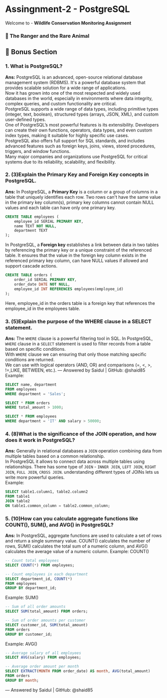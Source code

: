 # Assingnment-2 - PostgreSQL

Welcome to - **Wildlife Conservation Monitoring Assignment**

### 🌿 The Ranger and the Rare Animal

## 📂 Bonus Section

### 1. What is PostgreSQL?

**Ans:** PostgreSQL is an advanced, open-source relational database management system (RDBMS). It's a powerful database system that provides scalable solution for a wide range of applications.  
Now it has grown into one of the most respected and widely used databases in the world, especially in environments where data integrity, complex queries, and custom functionality are critical.  
PostgreSQL supports a wide range of data types, including primitive types (integer, text, boolean), structured types (arrays, JSON, XML), and custom user-defined types.  
One of PostgreSQL’s most powerful features is its extensibility. Developers can create their own functions, operators, data types, and even custom index types, making it suitable for highly specific use cases.  
PostgreSQL also offers full support for SQL standards, and includes advanced features such as foreign keys, joins, views, stored procedures, triggers, and window functions.  
Many major companies and organizations use PostgreSQL for critical systems due to its reliability, scalability, and flexibility.

### 2. (3)Explain the Primary Key and Foreign Key concepts in PostgreSQL.

**Ans:** In PostgreSQL, a **Primary Key** is a column or a group of columns in a table that uniquely identifies each row. Two rows can't have the same value in the primary key column(s), primary key columns cannot contain NULL values and each table can have only one primary key.

```sql
CREATE TABLE employees (
    employee_id SERIAL PRIMARY KEY,
    name TEXT NOT NULL,
    department TEXT
);
```

In PostgreSQL, a **Foreign key** establishes a link between data in two tables by referencing the primary key or a unique constraint of the referenced table. It ensures that the value in the foreign key column exists in the referenced primary key column, can have NULL values if allowed and support cascade actions.

```sql
CREATE TABLE orders (
    order_id SERIAL PRIMARY KEY,
    order_date DATE NOT NULL,
    employee_id INT REFERENCES employees(employee_id)
);
```

Here, employee_id in the orders table is a foreign key that references the employee_id in the employees table.

### 3. (5)Explain the purpose of the WHERE clause in a SELECT statement.

**Ans:** The `WHERE` clause is a powerful filtering tool in SQL. In PostgreSQL, `WHERE` clause in a `SELECT` statement is used to filter records from a table based on specific conditions.  
With `WHERE` clause we can ensuring that only those matching specific conditions are returned.  
We can use with logical operators (AND, OR) and comparisons (=, <, >, !=,LIKE, BETWEEN, etc.). — Answered by Saidul | GitHub: @shaid85  
Example:

```sql
SELECT name, department
FROM employees
WHERE department = 'Sales';

SELECT * FROM orders
WHERE total_amount > 1000;

SELECT * FROM employees
WHERE department = 'IT' AND salary > 50000;
```

### 4. (8)What is the significance of the JOIN operation, and how does it work in PostgreSQL?

**Ans:** Generally in relational databases a `JOIN` operation combining data from multiple tables based on a common relationship.  
In PostgreSQL it allows to connect data across multiple tables using relationships. There has some type of `JOIN` - `INNER JOIN`, `LEFT JOIN`, `RIGHT JOIN`, `FULL JOIN`, `CROSS JOIN`. understanding different types of JOINs lets us write more powerful queries.  
Example:

```sql
SELECT table1.column1, table2.column2
FROM table1
JOIN table2
ON table1.common_column = table2.common_column;

```

### 5. (10)How can you calculate aggregate functions like COUNT(), SUM(), and AVG() in PostgreSQL?

**Ans:** In PostgreSQL, aggregate functions are used to calculate a set of rows and return a single summary value. COUNT() calculates the number of rows, SUM() calculates the total sum of a numeric column, and AVG() calculates the average value of a numeric column.
Example: COUNT()

```sql
-- Count total employees
SELECT COUNT(*) FROM employees;

-- Count employees in each department
SELECT department_id, COUNT(*)
FROM employees
GROUP BY department_id;
```

Example: SUM()

```sql
-- Sum of all order amounts
SELECT SUM(total_amount) FROM orders;

-- Sum of order amounts per customer
SELECT customer_id, SUM(total_amount)
FROM orders
GROUP BY customer_id;
```

Example: AVG()

```sql
-- Average salary of all employees
SELECT AVG(salary) FROM employees;

-- Average order amount per month
SELECT EXTRACT(MONTH FROM order_date) AS month, AVG(total_amount)
FROM orders
GROUP BY month;
```

— Answered by Saidul | GitHub: @shaid85
